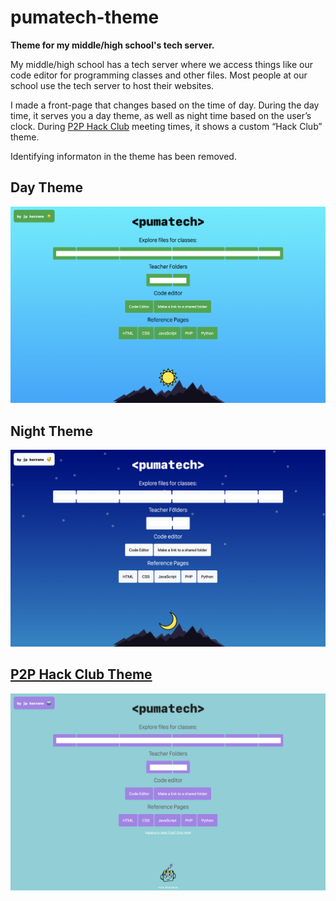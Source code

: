 # pumatech-theme
**Theme for my middle/high school's tech server.**

My middle/high school has a tech server where we access things like our code editor for programming classes and other files. Most people at our school use the tech server to host their websites.

I made a front-page that changes based on the time of day. During the day time, it serves you a day theme, as well as night time based on the user’s clock. During [P2P Hack Club](https://p2phack.club/) meeting times, it shows a custom “Hack Club” theme.

Identifying informaton in the theme has been removed.

## Day Theme
![Screenshot of Day Theme](day.png)


## Night Theme
![Screenshot of Night Theme](night.png)

## [P2P Hack Club Theme](https://p2phack.club/) 
![Screenshot of P2P Hack Club theme](p2phackclub.png)

